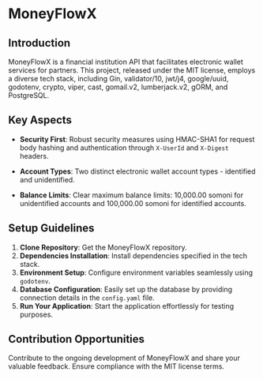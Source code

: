 # MoneyFlowX

## Introduction

MoneyFlowX is a financial institution API that facilitates electronic wallet services for partners. This project, released under the MIT license, employs a diverse tech stack, including Gin, validator/10, jwt/j4, google/uuid, godotenv, crypto, viper, cast, gomail.v2, lumberjack.v2, gORM, and PostgreSQL.

## Key Aspects

- **Security First**: Robust security measures using HMAC-SHA1 for request body hashing and authentication through `X-UserId` and `X-Digest` headers.

- **Account Types**: Two distinct electronic wallet account types - identified and unidentified.

- **Balance Limits**: Clear maximum balance limits: 10,000.00 somoni for unidentified accounts and 100,000.00 somoni for identified accounts.

## Setup Guidelines

1. **Clone Repository**: Get the MoneyFlowX repository.
2. **Dependencies Installation**: Install dependencies specified in the tech stack.
3. **Environment Setup**: Configure environment variables seamlessly using `godotenv`.
4. **Database Configuration**: Easily set up the database by providing connection details in the `config.yaml` file.
5. **Run Your Application**: Start the application effortlessly for testing purposes.

## Contribution Opportunities

Contribute to the ongoing development of MoneyFlowX and share your valuable feedback. Ensure compliance with the MIT license terms.